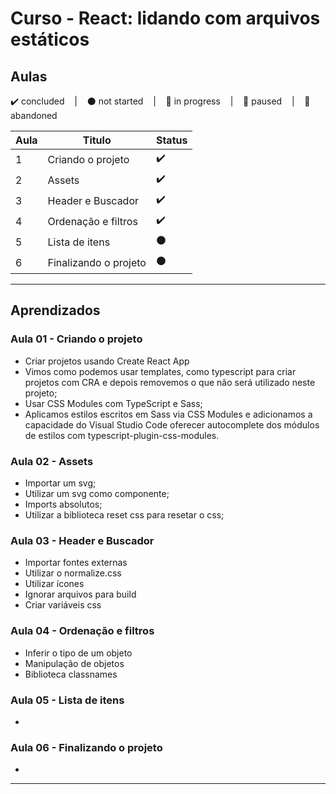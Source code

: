# Curso - React: lidando com arquivos estáticos

## Aulas
<p>
  ✔️ concluded &nbsp;&nbsp;&nbsp;|&nbsp;&nbsp;&nbsp;
  ⚫ not started &nbsp;&nbsp;&nbsp;|&nbsp;&nbsp;&nbsp;
  🔵 in progress &nbsp;&nbsp;&nbsp;|&nbsp;&nbsp;&nbsp;
  🔶 paused &nbsp;&nbsp;&nbsp;|&nbsp;&nbsp;&nbsp;
  🔴 abandoned 
</p>

| Aula | Titulo | Status |
| --- | --- | --- |
| 1 | Criando o projeto | ✔️ |
| 2 | Assets | ✔️ |
| 3 | Header e Buscador | ✔️ |
| 4 | Ordenação e filtros | ✔️ |
| 5 | Lista de itens | ⚫ |
| 6 | Finalizando o projeto | ⚫ |

---

## Aprendizados

### Aula 01 - Criando o projeto
<ul>
  <li>Criar projetos usando Create React App</li>
  <li>Vimos como podemos usar templates, como typescript para criar projetos com CRA e depois removemos o que não será utilizado neste projeto;</li>
  <li>Usar CSS Modules com TypeScript e Sass;</li>
  <li>Aplicamos estilos escritos em Sass via CSS Modules e adicionamos a capacidade do Visual Studio Code oferecer autocomplete dos módulos de estilos com typescript-plugin-css-modules.</li>
</ul>

### Aula 02 - Assets
<ul>
  <li>Importar um svg;</li>
  <li>Utilizar um svg como componente;</li>
  <li>Imports absolutos;</li>
  <li>Utilizar a biblioteca reset css para resetar o css;</li>
</ul>

### Aula 03 - Header e Buscador
<ul>
  <li>Importar fontes externas</li>
  <li>Utilizar o normalize.css</li>
  <li>Utilizar ícones</li>
  <li>Ignorar arquivos para build</li>
  <li>Criar variáveis css</li>
</ul>

### Aula 04 - Ordenação e filtros
<ul>
  <li>Inferir o tipo de um objeto</li>
  <li>Manipulação de objetos</li>
  <li>Biblioteca classnames</li>
</ul>

### Aula 05 - Lista de itens
<ul>
  <li></li>
</ul>

### Aula 06 - Finalizando o projeto
<ul>
  <li></li>
</ul>

---

<!-- ## 🎯 Projeto desenvolvido
Este é o screenshot do projeto que foi desenvolvido durante o curso:

<p align="center">
  <img alt="Miniatura da imagem do projeto"src="../../.github/thumbs/preview.jpg">
</p> -->